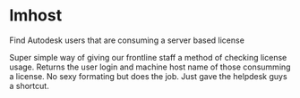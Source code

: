 # lmhost
Find Autodesk users that are consuming a server based license 

Super simple way of giving our frontline staff a method of checking license usage.
Returns the user login and machine host name of those consumming a license.
No sexy formating but does the job. Just gave the helpdesk guys a shortcut.

